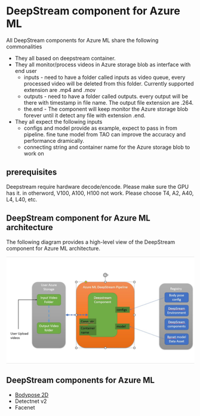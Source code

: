 # DeepStream component for Azure ML

All DeepStream components for Azure ML share the following commonalities

* They all based on deepstream container.
* They all monitor/process videos in Azure storage blob as interface with end user
  * inputs - need to have a folder called inputs as video queue, every processed video will be deleted from this folder. Currently supported extension are .mp4 and .mov
  * outputs - need to have a folder called outputs.  every output will be there with timestamp in file name.  The output file extension are .264.  
  * the.end - The component will keep monitor the Azure storage blob forever until it detect any file with extension .end.
* They all expect the following inputs
  *  configs and model provide as example, expect to pass in from pipeline.  fine tune model from TAO can improve the accuracy and performance dramically.
  *  connecting string and container name for the Azure storage blob to work on


## prerequisites

Deepstream require hardware decode/encode.  Please make sure the GPU has it.  in otherword, V100, A100, H100 not work.  Please choose T4, A2, A40, L4, L40, etc.

## DeepStream component for Azure ML architecture

The following diagram provides a high-level view of the DeepStream component for Azure ML architecture. 

![deepstream_azureml_architecture](./images/deepstream_azure_ml_architecture.jpg)

## DeepStream components for Azure ML

* [Bodypose 2D](./6.2-triton/podyppse_2d/README.md)
* Detectnet v2
* Facenet